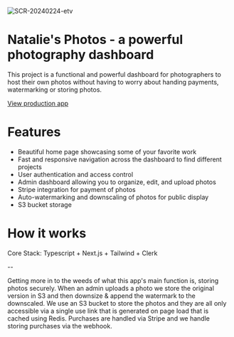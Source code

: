 ![SCR-20240224-etv](https://github.com/ParkerSm1th/nats-photos/assets/26879228/ef120de2-6375-41a0-b2c5-32f7c8f3ba69)
# Natalie's Photos - a powerful photography dashboard
This project is a functional and powerful dashboard for photographers to host their own photos without having to worry about handing payments, watermarking or storing photos.

[View production app](https://natalielockhartphotos.com)

# Features
- Beautiful home page showcasing some of your favorite work
- Fast and responsive navigation across the dashboard to find different projects
- User authentication and access control
- Admin dashboard allowing you to organize, edit, and upload photos
- Stripe integration for payment of photos
- Auto-watermarking and downscaling of photos for public display
- S3 bucket storage

# How it works
Core Stack: Typescript + Next.js + Tailwind + Clerk

--

Getting more in to the weeds of what this app's main function is, storing photos securely. When an admin uploads a photo we store the original version in S3 and then downsize & append the watermark to the downscaled. We use an S3 bucket to store the photos and they are all only accessible via a single use link that is generated on page load that is cached using Redis. Purchases are handled via Stripe and we handle storing purchases via the webhook.
